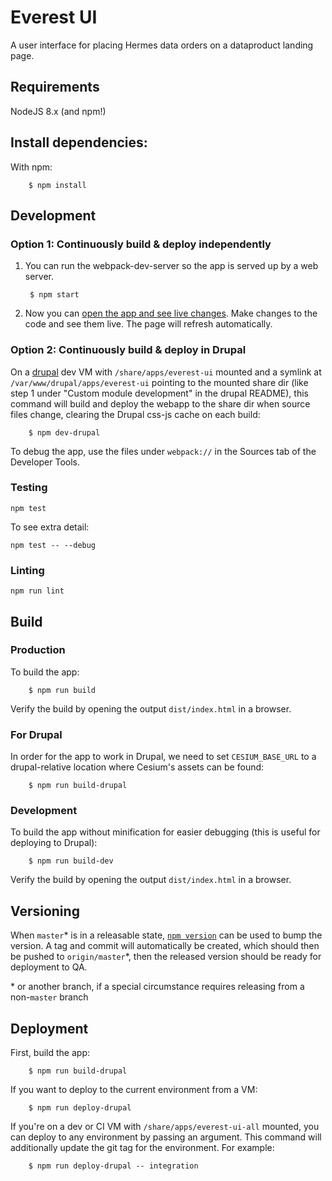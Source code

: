 # Everest UI

A user interface for placing Hermes data orders on a dataproduct landing page.

## Requirements

NodeJS 8.x (and npm!)

## Install dependencies:
With npm:

        $ npm install

## Development

### Option 1: Continuously build & deploy independently

1. You can run the webpack-dev-server so the app is served up
   by a web server.

        $ npm start

2. Now you can [open the app and see live
   changes](http://localhost:8080/). Make changes to the code and see
   them live. The page will refresh automatically.

### Option 2: Continuously build & deploy in Drupal

On a [drupal](https://bitbucket.org/nsidc/drupal/src/landing-page-module/) dev
VM with `/share/apps/everest-ui` mounted and a symlink at
`/var/www/drupal/apps/everest-ui` pointing to the mounted share dir (like step 1
under "Custom module development" in the drupal README), this command will build
and deploy the webapp to the share dir when source files change, clearing the
Drupal css-js cache on each build:

        $ npm dev-drupal

To debug the app, use the files under `webpack://` in the Sources tab of the
Developer Tools.

### Testing

    npm test

To see extra detail:

    npm test -- --debug

### Linting

    npm run lint

## Build

### Production

To build the app:

        $ npm run build

Verify the build by opening the output `dist/index.html` in a browser.

### For Drupal

In order for the app to work in Drupal, we need to set `CESIUM_BASE_URL` to a drupal-relative location where Cesium's assets can be found:

        $ npm run build-drupal

### Development

To build the app without minification for easier debugging (this is useful for
deploying to Drupal):

        $ npm run build-dev

Verify the build by opening the output `dist/index.html` in a browser.

## Versioning

When `master`\* is in a releasable state, [`npm
version`](https://docs.npmjs.com/cli/version) can be used to bump the version. A
tag and commit will automatically be created, which should then be pushed to
`origin/master`\*, then the released version should be ready for deployment to
QA.

\* or another branch, if a special circumstance requires releasing from a
non-`master` branch

## Deployment

First, build the app:

        $ npm run build-drupal

If you want to deploy to the current environment from a VM:

        $ npm run deploy-drupal

If you're on a dev or CI VM with `/share/apps/everest-ui-all` mounted, you can
deploy to any environment by passing an argument. This command will additionally
update the git tag for the environment. For example:

        $ npm run deploy-drupal -- integration
